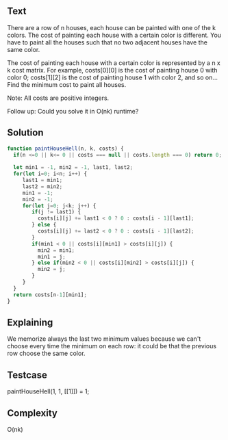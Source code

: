 ## Text
There are a row of n houses, each house can be painted with one of the k colors. The cost of painting each house with a certain color is different. You have to paint all the houses such that no two adjacent houses have the same color.

The cost of painting each house with a certain color is represented by a n x k cost matrix. For example, costs[0][0] is the cost of painting house 0 with color 0; costs[1][2] is the cost of painting house 1 with color 2, and so on... Find the minimum cost to paint all houses.

Note:
All costs are positive integers.

Follow up:
Could you solve it in O(nk) runtime?

## Solution
```javascript
function paintHouseHell(n, k, costs) {
  if(n <=0 || k<= 0 || costs === null || costs.length === 0) return 0;
  
  let min1 = -1, min2 = -1, last1, last2;
  for(let i=0; i<n; i++) {
     last1 = min1;
     last2 = min2;
     min1 = -1;
     min2 = -1;
     for(let j=0; j<k; j++) {
        if(j != last1) {
          costs[i][j] += last1 < 0 ? 0 : costs[i - 1][last1];
        } else {
          costs[i][j] += last2 < 0 ? 0 : costs[i - 1][last2];
        }
        if(min1 < 0 || costs[i][min1] > costs[i][j]) {
          min2 = min1;
          min1 = j;
        } else if(min2 < 0 || costs[i][min2] > costs[i][j]) {
          min2 = j;
        }
     }
  }
  return costs[n-1][min1];
}
```

## Explaining
We memorize always the last two minimum values because we can't choose every time the minimum on each row: it could be that the previous row choose the same color.

## Testcase
paintHouseHell(1, 1, [[1]]) = 1;

## Complexity
O(nk)
